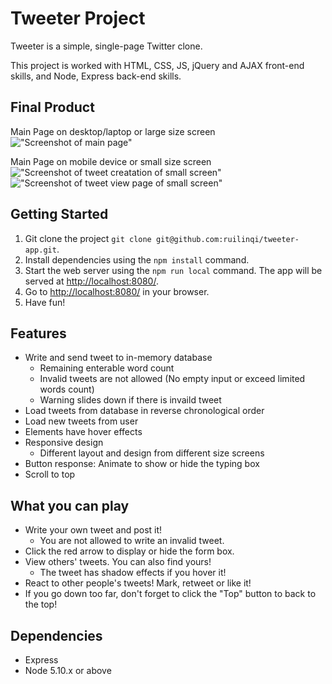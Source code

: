# Tweeter Project

Tweeter is a simple, single-page Twitter clone.

This project is worked with HTML, CSS, JS, jQuery and AJAX front-end skills, and Node, Express back-end skills.

## Final Product
Main Page on desktop/laptop or large size screen
!["Screenshot of main page"](https://github.com/ruilinqi/tweeter-app/blob/master/public/docs/main-page.png)

Main Page on mobile device or small size screen
!["Screenshot of tweet creatation of small screen"](https://github.com/ruilinqi/tweeter-app/blob/master/public/docs/create-tweet-small-screen.png)
!["Screenshot of tweet view page of small screen"](https://github.com/ruilinqi/tweeter-app/blob/master/public/docs/view-tweet-small-screen.png)

## Getting Started

1. Git clone the project `git clone git@github.com:ruilinqi/tweeter-app.git`.
2. Install dependencies using the `npm install` command.
3. Start the web server using the `npm run local` command. The app will be served at <http://localhost:8080/>.
4. Go to <http://localhost:8080/> in your browser.
5. Have fun!

## Features
* Write and send tweet to in-memory database
  * Remaining enterable word count
  * Invalid tweets are not allowed (No empty input or exceed limited words count)
  * Warning slides down if there is invaild tweet
* Load tweets from database in reverse chronological order
* Load new tweets from user
* Elements have hover effects
* Responsive design
  * Different layout and design from different size screens
* Button response: Animate to show or hide the typing box
* Scroll to top

## What you can play

* Write your own tweet and post it!
  * You are not allowed to write an invalid tweet.
* Click the red arrow to display or hide the form box.
* View others' tweets. You can also find yours!
  * The tweet has shadow effects if you hover it!
* React to other people's tweets! Mark, retweet or like it!
* If you go down too far, don't forget to click the "Top" button to back to the top!

## Dependencies

- Express
- Node 5.10.x or above
